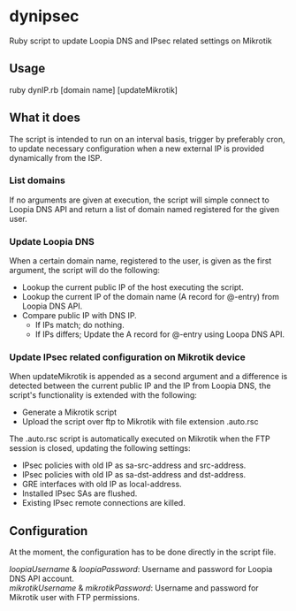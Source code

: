 dynipsec
========

Ruby script to update Loopia DNS and IPsec related settings on Mikrotik

## Usage
ruby dynIP.rb [domain name] [updateMikrotik]

## What it does
The script is intended to run on an interval basis, trigger by preferably cron, to update necessary configuration when a new external IP is provided dynamically from the ISP.

### List domains
If no arguments are given at execution, the script will simple connect to Loopia DNS API and return a list of domain named registered for the given user.

### Update Loopia DNS
When a certain domain name, registered to the user, is given as the first argument, the script will do the following:
* Lookup the current public IP of the host executing the script.
* Lookup the current IP of the domain name (A record for @-entry) from Loopia DNS API.
* Compare public IP with DNS IP.
  * If IPs match; do nothing.
  * If IPs differs; Update the A record for @-entry using Loopa DNS API.

### Update IPsec related configuration on Mikrotik device
When updateMikrotik is appended as a second argument and a difference is detected between the current public IP and the IP from Loopia DNS, the script's functionality is extended with the following:
* Generate a Mikrotik script
* Upload the script over ftp to Mikrotik with file extension .auto.rsc

The .auto.rsc script is automatically executed on Mikrotik when the FTP session is closed, updating the following settings:
* IPsec policies with old IP as sa-src-address and src-address.
* IPsec policies with old IP as sa-dst-address and dst-address.
* GRE interfaces with old IP as local-address.
* Installed IPsec SAs are flushed.
* Existing IPsec remote connections are killed.

## Configuration
At the moment, the configuration has to be done directly in the script file.

_loopiaUsername_ & _loopiaPassword_: Username and password for Loopia DNS API account.  
_mikrotikUsername_ & _mikrotikPassword_: Username and password for Mikrotik user with FTP permissions.
